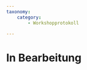 ```yaml
---
taxonomy:
    category:
        - Workshopprotokoll
        
---
```


# In Bearbeitung

<!-- Die Überschriften bekommen ### Hashtags und jedes Thema wird mit <hr> von einander getrennt. -->

###

<!--

Fahrplan
    - Text zu Sprache Anwendungen
    - Sprache zu Text Anwendungen
    - Bild KI-Systeme


Beispiele Audio KI
    ElevenLabs Stimmen
    OpenAI Stimmen
    Link zu Spiegel Beitrag


Tooleinführung

    ElevenLabs (Link)
    - sehr gute Aussprache, mit betonung
    - kann eigene Stimme klonen
    - kann aus vielen Stimmen auswählen
    Screenshoots
    Infos zu Lizenzen und Kosten findest du hier.(LINK)
    

    Audiobook Generator von Morpheus
    - sehr einfache bedinung nach Einrichtung
    - Rechnet nur soviel ab wie gebraucht wird
    - aus verschiedenen Stimmen wählbar
    - gute Aussprache

    Die voraussichtlichen Kosten pro generierung werden dir direkt anzeigt. Die Lizenzvereinbarung findest du hier. (LINK)
    Anleitung zum Installieren
    Link zum Download
    Link zu OpenAI

Barrierefreiheit schaffen
    Es gibt einen sehr einfachen weg, wie unsere Wordpress Seiten via Plugin einen Button zum abspielen der Audiodateien bekommen kann
    Screenshot
    Link zum Plugin
    Link zur Installationsanleitung

Herrausforderungen
    Es gibt einige Herausforderungen, die mit der Technik einzug halten.
    - Anrufe mit geklonter Stimme von z.B. dem Kond 
    - Fakes der eigenen Stimme im Internet
    - Die Sycronsprecherindustrie bangt um Jobs (Link)

    Ein effektiver Weg, sich vor Fakeanrufen zu schützen, ist mit Freunden und Familie Sicherheitsfragen auszumachen, für den Fall dass Geldangelegenheiten per Telefon geklärt werden müssen.
    
    
Vorstellung Wispher
    Wispher ist ein Modell von OpenAI, welches Sprache in Text umwandelt und vollständig auf dem eigenen Computer laufen kann. Es ist OpenSource und hier verfügbar. LINK
    Eine Anleitung zum Installieren findest du hier. LINK
    Die Lizenz findest du hier. LINK


Beispiele KI Generierter Bilder
    Bilder von Dalle/Stable Diffusion/Midjourny hochladen


Unterschiede der Modelle
    Die Modelle interpretieren die Prompts zuweilen sehr unterschiedlich, wie am folgenden Beispiel zu sehen.
    Bild von Prompt der in 3 Modelle gegeben wird.

Beispiele für Prompts
    Screenshots der Präsentation einfügen
    (Quellen angeben)
    
Tipps für gute Prompts
    FLIPCHART malen
    - Stile (zeige welche)
    - Details (Objekte/Farben/...)
    - Komposition und Perspektive:
    - Trail and Error
    - Lasse Prompt optimieren 


Thema Urheberrecht & Kosten & Lizenzen bei Bild-KI-Modellen
    1. Es gibt Streit, ob KI generierte Bilder überhaupt schützendswert sind. (Quellen Klagen, Einschätzungen)
    2. Links zu den Kosten & Lizenzen
        DallE
        Midjourny
        Stable Diffusion

Herausforderungen mit dem Einzug von Bild-KI-Systemen
    - Fakes können schneller erstellt werden LINK weißes Haus
    - Trainingsdaten möglicherweise illegal LINK
    
-->
